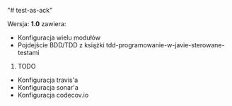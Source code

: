 "# test-as-ack" 

Wersja: **1.0** zawiera:

* Konfiguracja wielu modułów
* Pojdejście BDD/TDD z książki tdd-programowanie-w-javie-sterowane-testami

1. TODO
* Konfiguracja travis'a
* Konfiguracja sonar'a
* Konfiguracja codecov.io